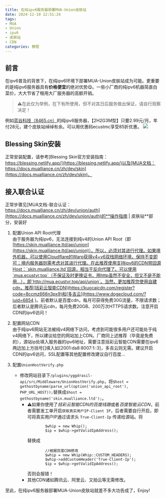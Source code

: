 ```yaml
---
title: 在纯ipv6服务器部署MUA-Union皮肤站
date: 2024-12-10 12:51:24
tags: 
- MUA
- Union
- ipv6
- 皮肤站
- CDN
categories: 教程
---
```

## 前言
在ipv6普及的背景下，在纯ipv6环境下部署MUA-Union皮肤站成为可能。更重要的是纯ipv6服务器具有**价格便宜**的绝对优势😋。一些小厂商的纯ipv6机器简直白菜价，大大节省了租用大厂服务器的高额开销。
> ⚠️在此仅为举例，在下有所使用，但不对其日后服务做出保证，请自行观察决定！

例如[蓝谷科技（8465.cn）](https://8465.cn/aff/JESDDLVE)的纯ipv6服务器，【2H2G3M型】只要2.99元/月，年付28元，建个皮肤站绰绰有余。可以用优惠码ecustmc享受85折优惠。
![](https://picx.zhimg.com/80/v2-968d1514d66f1ec1f48521b7881e7b2f.png)

## Blessing Skin安装
正常安装配置，请参考[Blessing Skin官方安装指南：https://blessing.netlify.app/](https://blessing.netlify.app/)以及[MUA文档：https://docs.mualliance.cn/zh/dev/skin](https://docs.mualliance.cn/zh/dev/skin)。

## 接入联合认证
正常步骤见[MUA文档-联合认证：https://docs.mualliance.cn/zh/dev/union/auth](https://docs.mualliance.cn/zh/dev/union/auth)的**操作指南 | 皮肤站**部分，安装好

1. 配置Union API Root代理  
由于服务器为纯ipv6，无法连接到纯v4的Union API Root（即[https://skin.mualliance.ltd/api/union](https://skin.mualliance.ltd/api/union)）。所以，必须对其进行代理。如果境外机器，可以使用Cloudflare的Warp获得v4+v6双栈网络环境，保持不变即可；境内服务器则需考虑对其进行代理。在此推荐使用支持ipv6的CDN带回源Host：`skin.mualliance.ltd`回源，相当于反向代理了。可以使用`mua.ecustvr.top`（不保证及时更换证书，用http虽然不安全，但又不是不能用...），即`http://mua.ecustvr.top/api/union`。当然，更加推荐您使用自建cdn，推荐[括彩云智能CDN](https://kuocaicdn.com/register?code=8ccmz666n3px9)和[多吉云](https://www.dogecloud.com/?iuid=6854
)。前者默认是百度cdn，每月可获得免费30G流量，不限请求数；后者默认是腾讯云cdn，每月免费20GB、200万次HTTPS请求数。注意开启CDN的ipv6访问！

2. 配置网站CDN  
由于纯ipv6网站无法被纯v4网络下访问，考虑到可能很多用户还可能处于纯v4网络下，所以建议给您的网站加上CDN。厂商同上述推荐（毕竟是免费的），源站ip处填入服务器的ipv6地址，需要注意括彩云智能CDN需要在ipv6两边加上方括号[]填入如[2001:da8:8007:1::3]，多吉云则无需。建议开启CDN的ipv6访问，SSL配置等其他配置修改建议自行百度...

3. 配置`UnionHostVerify.php`  
    - 修改网站目录下`/plugins/yggdrasil-api/src/Middleware/UnionHostVerify.php`，将`$host = gethostbyname(parse_url(option('union_api_root'), PHP_URL_HOST));`替换成`$host = gethostbyname('skin.mualliance.ltd');`。
        - ⚠️如果你使用了*括彩云智能CDN的百度线路*或者*百度智能云CDN*，前者需要发工单开启`获取真实用户IP-Client IP`，后者需要自行开启，即可将真实用户IP通过请求头 `True-Client-Ip` 传递给源站。将
            ```
                    $whip = new Whip();
                    $ip = $whip->getValidIpAddress();
            ```
            替换成
            ```
                    //根据百度CDN修改
                    $whip = new Whip(Whip::CUSTOM_HEADERS);
                    $whip->addCustomHeader('True-Client-Ip');
                    $ip = $whip->getValidIpAddress();
            ```
            否则会报错！
        - 其他CDN诸如腾讯云、阿里云、又拍云等无需修改。

至此，在纯ipv6服务器部署MUA-Union皮肤站就差不多大功告成了，Enjoy!